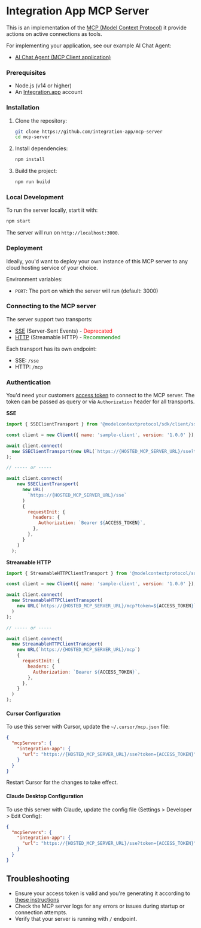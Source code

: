 # Integration App MCP Server

This is an implementation of the [MCP (Model Context Protocol)](https://modelcontextprotocol.io/introduction) it provide actions on active connections as tools.

For implementing your application, see our example AI Chat Agent:

- [AI Chat Agent (MCP Client application)](https://github.com/integration-app/MCP-chat-example)

### Prerequisites

- Node.js (v14 or higher)
- An [Integration.app](https://integration.app) account

### Installation

1. Clone the repository:

   ```bash
   git clone https://github.com/integration-app/mcp-server
   cd mcp-server
   ```

2. Install dependencies:

   ```bash
   npm install
   ```

3. Build the project:
   ```bash
   npm run build
   ```

### Local Development

To run the server locally, start it with:

```bash
npm start
```

The server will run on `http://localhost:3000`.

### Deployment

Ideally, you'd want to deploy your own instance of this MCP server to any cloud hosting service of your choice.

Environment variables:

- `PORT`: The port on which the server will run (default: 3000)

### Connecting to the MCP server

The server support two transports:

- [SSE](https://modelcontextprotocol.io/docs/concepts/transports#server-sent-events-sse-deprecated) (Server-Sent Events) - <span style="color: red">Deprecated</span>
- [HTTP](https://modelcontextprotocol.io/docs/concepts/transports#streamable-http) (Streamable HTTP) - <span style="color: green">Recommended</span>

Each transport has its own endpoint:

- SSE: `/sse`
- HTTP: `/mcp`

### Authentication

You'd need your customers [access token](https://docs.integration.app/docs/authentication#access-token) to connect to the MCP server. The token can be passed as query or via `Authorization` header for all transports.

**SSE**

```js
import { SSEClientTransport } from '@modelcontextprotocol/sdk/client/sse.js';

const client = new Client({ name: 'sample-client', version: '1.0.0' });

await client.connect(
  new SSEClientTransport(new URL(`https://{HOSTED_MCP_SERVER_URL}/sse?token=${ACCESS_TOKEN}`))
);

// ----- or -----

await client.connect(
    new SSEClientTransport(
      new URL(
        `https://{HOSTED_MCP_SERVER_URL}/sse`
      )
      {
        requestInit: {
          headers: {
            Authorization: `Bearer ${ACCESS_TOKEN}`,
          },
        },
      }
    )
  );
```

**Streamable HTTP**

```js
import { StreamableHTTPClientTransport } from '@modelcontextprotocol/sdk/client/streamableHttp.js';

const client = new Client({ name: 'sample-client', version: '1.0.0' });

await client.connect(
  new StreamableHTTPClientTransport(
    new URL(`https://{HOSTED_MCP_SERVER_URL}/mcp?token=${ACCESS_TOKEN}`)
  )
);

// ----- or -----

await client.connect(
  new StreamableHTTPClientTransport(
    new URL(`https://{HOSTED_MCP_SERVER_URL}/mcp`)
    {
      requestInit: {
        headers: {
          Authorization: `Bearer ${ACCESS_TOKEN}`,
        },
      },
    }
  )
);
```

#### Cursor Configuration

To use this server with Cursor, update the `~/.cursor/mcp.json` file:

```json
{
  "mcpServers": {
    "integration-app": {
      "url": "https://{HOSTED_MCP_SERVER_URL}/sse?token={ACCESS_TOKEN}"
    }
  }
}
```

Restart Cursor for the changes to take effect.

#### Claude Desktop Configuration

To use this server with Claude, update the config file (Settings > Developer > Edit Config):

```json
{
  "mcpServers": {
    "integration-app": {
      "url": "https://{HOSTED_MCP_SERVER_URL}/sse?token={ACCESS_TOKEN}"
    }
  }
}
```

## Troubleshooting

- Ensure your access token is valid and you're generating it according to [these instructions](https://docs.integration.app/docs/authentication#access-token)
- Check the MCP server logs for any errors or issues during startup or connection attempts.
- Verify that your server is running with `/` endpoint.
